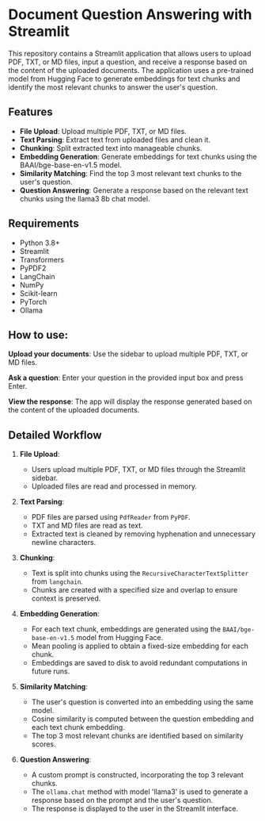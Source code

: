 # Document Question Answering with Streamlit

This repository contains a Streamlit application that allows users to upload PDF, TXT, or MD files, input a question, and receive a response based on the content of the uploaded documents. The application uses a pre-trained model from Hugging Face to generate embeddings for text chunks and identify the most relevant chunks to answer the user's question.

## Features

- **File Upload**: Upload multiple PDF, TXT, or MD files.
- **Text Parsing**: Extract text from uploaded files and clean it.
- **Chunking**: Split extracted text into manageable chunks.
- **Embedding Generation**: Generate embeddings for text chunks using the BAAI/bge-base-en-v1.5 model.
- **Similarity Matching**: Find the top 3 most relevant text chunks to the user's question.
- **Question Answering**: Generate a response based on the relevant text chunks using the llama3 8b chat model.

## Requirements

- Python 3.8+
- Streamlit
- Transformers
- PyPDF2
- LangChain
- NumPy
- Scikit-learn
- PyTorch
- Ollama

## How to use:

**Upload your documents**: Use the sidebar to upload multiple PDF, TXT, or MD files.

**Ask a question**: Enter your question in the provided input box and press Enter.

**View the response**: The app will display the response generated based on the content of the uploaded documents.

## Detailed Workflow

1. **File Upload**:
   - Users upload multiple PDF, TXT, or MD files through the Streamlit sidebar.
   - Uploaded files are read and processed in memory.

2. **Text Parsing**:
   - PDF files are parsed using `PdfReader` from `PyPDF`.
   - TXT and MD files are read as text.
   - Extracted text is cleaned by removing hyphenation and unnecessary newline characters.

3. **Chunking**:
   - Text is split into chunks using the `RecursiveCharacterTextSplitter` from `langchain`.
   - Chunks are created with a specified size and overlap to ensure context is preserved.

4. **Embedding Generation**:
   - For each text chunk, embeddings are generated using the `BAAI/bge-base-en-v1.5` model from Hugging Face.
   - Mean pooling is applied to obtain a fixed-size embedding for each chunk.
   - Embeddings are saved to disk to avoid redundant computations in future runs.

5. **Similarity Matching**:
   - The user's question is converted into an embedding using the same model.
   - Cosine similarity is computed between the question embedding and each text chunk embedding.
   - The top 3 most relevant chunks are identified based on similarity scores.

6. **Question Answering**:
   - A custom prompt is constructed, incorporating the top 3 relevant chunks.
   - The `ollama.chat` method with model 'llama3' is used to generate a response based on the prompt and the user's question.
   - The response is displayed to the user in the Streamlit interface.
